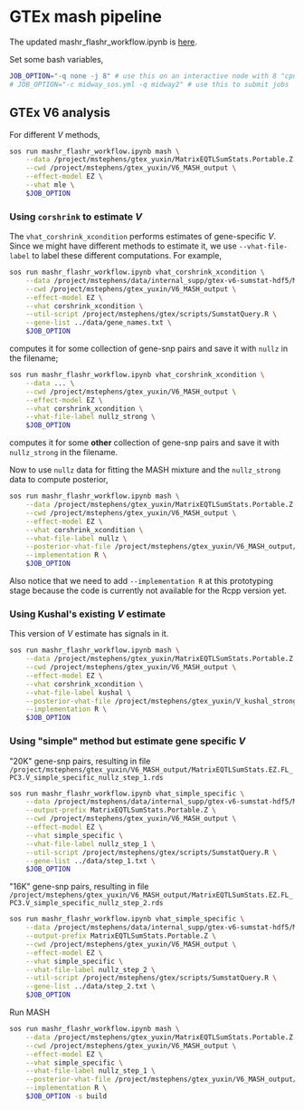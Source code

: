 # GTEx mash pipeline

The updated mashr_flashr_workflow.ipynb is [here](https://github.com/stephenslab/gtexresults/blob/master/workflows/mashr_flashr_workflow.ipynb).

Set some bash variables,

```bash
JOB_OPTION="-q none -j 8" # use this on an interactive node with 8 "cpus" required.
# JOB_OPTION="-c midway_sos.yml -q midway2" # use this to submit jobs
```

## GTEx V6 analysis

For different $V$ methods,

```bash
sos run mashr_flashr_workflow.ipynb mash \
    --data /project/mstephens/gtex_yuxin/MatrixEQTLSumStats.Portable.Z.rds \
    --cwd /project/mstephens/gtex_yuxin/V6_MASH_output \
    --effect-model EZ \
    --vhat mle \
    $JOB_OPTION
```

### Using `corshrink` to estimate $V$

The `vhat_corshrink_xcondition` performs estimates of gene-specific $V$. Since we might have different methods to estimate it, we use `--vhat-file-label` to label these different computations. For example,

```bash
sos run mashr_flashr_workflow.ipynb vhat_corshrink_xcondition \
    --data /project/mstephens/data/internal_supp/gtex-v6-sumstat-hdf5/MatrixEQTLSumStats.h5 \
    --cwd /project/mstephens/gtex_yuxin/V6_MASH_output \
    --effect-model EZ \
    --vhat corshrink_xcondition \
    --util-script /project/mstephens/gtex/scripts/SumstatQuery.R \
    --gene-list ../data/gene_names.txt \
    $JOB_OPTION
```

computes it for some collection of gene-snp pairs and save it with `nullz` in the filename; 

```bash
sos run mashr_flashr_workflow.ipynb vhat_corshrink_xcondition \
    --data ... \
    --cwd /project/mstephens/gtex_yuxin/V6_MASH_output \
    --effect-model EZ \
    --vhat corshrink_xcondition \
    --vhat-file-label nullz_strong \
    $JOB_OPTION
```

computes it for some **other** collection of gene-snp pairs and save it with `nullz_strong` in the filename.

Now to use `nullz` data for fitting the MASH mixture and the `nullz_strong` data to compute posterior,

```bash
sos run mashr_flashr_workflow.ipynb mash \
    --data /project/mstephens/gtex_yuxin/MatrixEQTLSumStats.Portable.Z.rds \
    --cwd /project/mstephens/gtex_yuxin/V6_MASH_output \
    --effect-model EZ \
    --vhat corshrink_xcondition \
    --vhat-file-label nullz \
    --posterior-vhat-file /project/mstephens/gtex_yuxin/V6_MASH_output/MatrixEQTLSumStats.Portable.Z.EZ.FL_PC3.V_corshrink_xcondition_nullz_strong.rds \
    --implementation R \
    $JOB_OPTION
```

Also notice that we need to add `--implementation R` at this prototyping stage because the code is currently not available for the Rcpp version yet.

### Using Kushal's existing $V$ estimate

This version of $V$ estimate has signals in it.

```bash
sos run mashr_flashr_workflow.ipynb mash \
    --data /project/mstephens/gtex_yuxin/MatrixEQTLSumStats.Portable.Z.rds \
    --cwd /project/mstephens/gtex_yuxin/V6_MASH_output \
    --effect-model EZ \
    --vhat corshrink_xcondition \
    --vhat-file-label kushal \
    --posterior-vhat-file /project/mstephens/gtex_yuxin/V_kushal_strong_tissuewide.rds \
    --implementation R \
    $JOB_OPTION
```

### Using "simple" method but estimate gene specific $V$

"20K" gene-snp pairs, resulting in file `/project/mstephens/gtex_yuxin/V6_MASH_output/MatrixEQTLSumStats.EZ.FL_PC3.V_simple_specific_nullz_step_1.rds`

```bash
sos run mashr_flashr_workflow.ipynb vhat_simple_specific \
    --data /project/mstephens/data/internal_supp/gtex-v6-sumstat-hdf5/MatrixEQTLSumStats.h5 \
    --output-prefix MatrixEQTLSumStats.Portable.Z \
    --cwd /project/mstephens/gtex_yuxin/V6_MASH_output \
    --effect-model EZ \
    --vhat simple_specific \
    --vhat-file-label nullz_step_1 \
    --util-script /project/mstephens/gtex/scripts/SumstatQuery.R \
    --gene-list ../data/step_1.txt \
    $JOB_OPTION
```

"16K" gene-snp pairs, resulting in file `/project/mstephens/gtex_yuxin/V6_MASH_output/MatrixEQTLSumStats.EZ.FL_PC3.V_simple_specific_nullz_step_2.rds`


```bash
sos run mashr_flashr_workflow.ipynb vhat_simple_specific \
    --data /project/mstephens/data/internal_supp/gtex-v6-sumstat-hdf5/MatrixEQTLSumStats.h5 \
    --output-prefix MatrixEQTLSumStats.Portable.Z \
    --cwd /project/mstephens/gtex_yuxin/V6_MASH_output \
    --effect-model EZ \
    --vhat simple_specific \
    --vhat-file-label nullz_step_2 \
    --util-script /project/mstephens/gtex/scripts/SumstatQuery.R \
    --gene-list ../data/step_2.txt \
    $JOB_OPTION
```

Run MASH

```bash
sos run mashr_flashr_workflow.ipynb mash \
    --data /project/mstephens/gtex_yuxin/MatrixEQTLSumStats.Portable.Z.rds \
    --cwd /project/mstephens/gtex_yuxin/V6_MASH_output \
    --effect-model EZ \
    --vhat simple_specific \
    --vhat-file-label nullz_step_1 \
    --posterior-vhat-file /project/mstephens/gtex_yuxin/V6_MASH_output/MatrixEQTLSumStats.Portable.Z.EZ.FL_PC3.V_simple_specific_nullz_step_2.rds \
    --implementation R \
    $JOB_OPTION -s build
```
